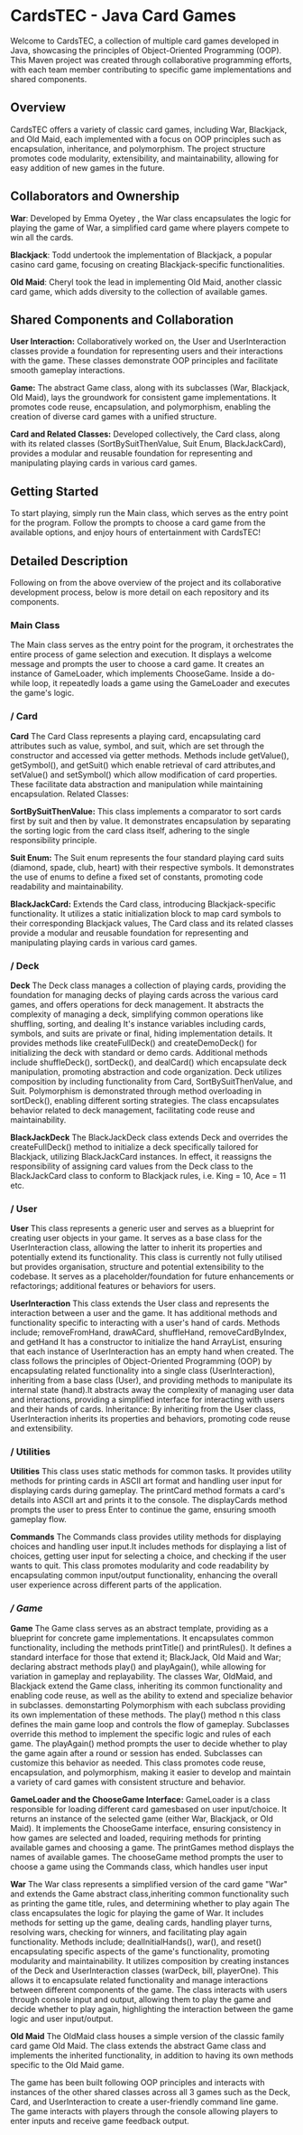 # **CardsTEC - Java Card Games**
Welcome to CardsTEC, a collection of multiple card games developed in Java, showcasing the principles of Object-Oriented Programming (OOP). This Maven project was created through collaborative programming efforts, with each team member contributing to specific game implementations and shared components.

## **Overview**
CardsTEC offers a variety of classic card games, including War, Blackjack, and Old Maid, each implemented with a focus on OOP principles such as encapsulation, inheritance, and polymorphism. The project structure promotes code modularity, extensibility, and maintainability, allowing for easy addition of new games in the future.

## **Collaborators and Ownership**
**War**: Developed by Emma Oyetey , the War class encapsulates the logic for playing the game of War, a simplified card game where players compete to win all the cards.

**Blackjack**: Todd undertook the implementation of Blackjack, a popular casino card game, focusing on creating Blackjack-specific functionalities.

**Old Maid**: Cheryl took the lead in implementing Old Maid, another classic card game, which adds diversity to the collection of available games.

## **Shared Components and Collaboration**
**User Interaction:** Collaboratively worked on, the User and UserInteraction classes provide a foundation for representing users and their interactions with the game. These classes demonstrate OOP principles and facilitate smooth gameplay interactions.

**Game:** The abstract Game class, along with its subclasses (War, Blackjack, Old Maid), lays the groundwork for consistent game implementations. It promotes code reuse, encapsulation, and polymorphism, enabling the creation of diverse card games with a unified structure.

**Card and Related Classes:** Developed collectively, the Card class, along with its related classes (SortBySuitThenValue, Suit Enum, BlackJackCard), provides a modular and reusable foundation for representing and manipulating playing cards in various card games.

## **Getting Started**
To start playing, simply run the Main class, which serves as the entry point for the program. Follow the prompts to choose a card game from the available options, and enjoy hours of entertainment with CardsTEC!

## **Detailed Description**
Following on from the above overview of the project and its collaborative development process, below is more detail on each repository and its components.

### **Main Class**
The Main class serves as the entry point for the program, it orchestrates the entire process of game selection and execution.
It displays a welcome message and prompts the user to choose a card game.
It creates an instance of GameLoader, which implements ChooseGame.
Inside a do-while loop, it repeatedly loads a game using the GameLoader and executes the game's logic.

### **/ Card**
**Card**
The Card Class represents a playing card, encapsulating card attributes such as value, symbol, and suit, which are set through the constructor and accessed via getter methods. 
Methods include getValue(), getSymbol(), and getSuit() which enable retrieval of card attributes,and setValue() and setSymbol() which allow modification of card properties. 
These facilitate data abstraction and manipulation while maintaining encapsulation.
Related Classes:	

**SortBySuitThenValue:** This class implements a comparator to sort cards first by suit and then by value. It demonstrates encapsulation by separating the sorting logic from the card class itself, adhering to the single responsibility principle.

**Suit Enum:** The Suit enum represents the four standard playing card suits (diamond, spade, club, heart) with their respective symbols. 
It demonstrates the use of enums to define a fixed set of constants, promoting code readability and maintainability.

**BlackJackCard:** Extends the Card class, introducing Blackjack-specific functionality. It utilizes a static initialization block to map card symbols to their corresponding Blackjack values, 
The Card class and its related classes provide a modular and reusable foundation for representing and manipulating playing cards in various card games.


### **/ Deck**
**Deck**
The Deck class manages a collection of playing cards, providing the foundation for managing decks of playing cards across the various card games, and offers operations for deck management. 
It abstracts the complexity of managing a deck, simplifying common operations like shuffling, sorting, and dealing
It's instance variables including cards, symbols, and suits are private or final, hiding implementation details.
It provides methods like createFullDeck() and createDemoDeck() for initializing the deck with standard or demo cards. 
Additional methods include shuffleDeck(), sortDeck(), and dealCard() which encapsulate deck manipulation, promoting abstraction and code organization.
Deck utilizes composition by including functionality from Card, SortBySuitThenValue, and Suit. 
Polymorphism is demonstrated through method overloading in sortDeck(), enabling different sorting strategies.
The class encapsulates behavior related to deck management, facilitating code reuse and maintainability.

**BlackJackDeck**
The BlackJackDeck class extends Deck and overrides the createFullDeck() method to initialize a deck specifically tailored for Blackjack, utilizing BlackJackCard instances. In effect, it reassigns the responsibility of assigning card values from the Deck class to the BlackJackCard class to conform to Blackjack rules, i.e. King = 10, Ace = 11 etc.

### **/ User** 
**User**
This class represents a generic user and serves as a blueprint for creating user objects in your game.
It serves as a base class for the UserInteraction class, allowing the latter to inherit its properties and potentially extend its functionality.
This class is currently not fully utilised but provides organisation, structure and potential extensibility to the codebase. 
It serves as a placeholder/foundation for future enhancements or refactorings;  additional features or behaviors for users.

**UserInteraction**
This class extends the User class and represents the interaction between a user and the game.
It has additional methods and functionality specific to interacting with a user's hand of cards.
Methods include; removeFromHand, drawACard, shuffleHand, removeCardByIndex, and getHand 
It has a constructor to initialize the hand ArrayList, ensuring that each instance of UserInteraction has an empty hand when created.
The class follows the principles of Object-Oriented Programming (OOP) by encapsulating related functionality into a single class (UserInteraction), 
inheriting from a base class (User), and providing methods to manipulate its internal state (hand).It abstracts away the complexity of managing user data and interactions, 
providing a simplified interface for interacting with users and their hands of cards.
Inheritance: By inheriting from the User class, UserInteraction inherits its properties and behaviors, promoting code reuse and extensibility.

### **/ Utilities**
**Utilities**
This class uses static methods for common tasks.
It provides utility methods for printing cards in ASCII art format and handling user input for displaying cards during gameplay. 
The printCard method formats a card's details into ASCII art and prints it to the console. 
The displayCards method prompts the user to press Enter to continue the game, ensuring smooth gameplay flow. 

**Commands**
The Commands class provides utility methods for displaying choices and handling user input.It includes methods for displaying a list of choices, getting user input for selecting a choice, and checking if the user wants to quit. This class promotes modularity and code readability by encapsulating common input/output functionality, enhancing the overall user experience across different parts of the application.

### */ Game*
**Game**
The Game class serves as an abstract template, providing as a blueprint for concrete game implementations.
It encapsulates common functionality, including the methods printTitle() and printRules(). 
It defines a standard interface for those that extend it; BlackJack, Old Maid and War; declaring abstract methods play() and playAgain(), while allowing for variation in gameplay and replayability.
The classes War, OldMaid, and Blackjack extend the Game class, inheriting its common functionality and enabling code reuse, as well as the ability to extend and specialize behavior in subclasses.
demonstarting Polymorphism with each subclass providing its own implementation of these methods. 
The play() method n this class defines the main game loop and controls the flow of gameplay. Subclasses override this method to implement the specific logic and rules of each game.
The playAgain() method prompts the user to decide whether to play the game again after a round or session has ended. Subclasses can customize this behavior as needed.
This class promotes code reuse, encapsulation, and polymorphism, making it easier to develop and maintain a variety of card games with consistent structure and behavior.

**GameLoader and the ChooseGame Interface:**
GameLoader is a class responsible for loading different card gamesbased on user input/choice. It returns an instance of the selected game (either War, Blackjack, or Old Maid). It implements the ChooseGame interface, ensuring consistency in how games are selected and loaded, requiring methods for printing available games and choosing a game. The printGames method displays the names of available games. The chooseGame method prompts the user to choose a game using the Commands class, which handles user input

**War**
The War class represents a simplified version of the card game "War" and extends the Game abstract class,inheriting common functionality such as printing the game title, rules, and determining whether to play again
The class encapsulates the logic for playing the game of War. It includes methods for setting up the game, dealing cards, handling player turns, resolving wars, checking for winners, and facilitating play again functionality.
Methods include; dealInitialHands(), war(), and reset() encapsulating specific aspects of the game's functionality, promoting modularity and maintainability.
It utilizes composition by creating instances of the Deck and UserInteraction classes (warDeck, bill, playerOne). This allows it to encapsulate related functionality and manage interactions between different components of the game.
The class interacts with users through console input and output, allowing them to play the game and decide whether to play again, highlighting the interaction between the game logic and user input/output.

**Old Maid**
The OldMaid class houses a simple version of the classic family card game Old Maid. The class extends the abstract Game class and implements the inherited functionality, in addition to having its own methods specific to the Old Maid game.

The game has been built following OOP principles and interacts with instances of the other shared classes across all 3 games such as the Deck, Card, and UserInteraction to create a user-friendly command line game. The game interacts with players through the console allowing players to enter inputs and receive game feedback output.